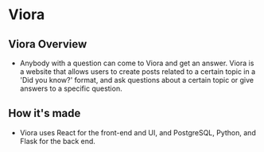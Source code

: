 # Viora

## Viora Overview
- Anybody with a question can come to Viora and get an answer. Viora is a website that allows users to create posts related to a certain topic in a 'Did you know?' format, and ask questions about a certain topic or give answers to a specific question.

## How it's made
- Viora uses React for the front-end and UI, and PostgreSQL, Python, and Flask for the back end.


